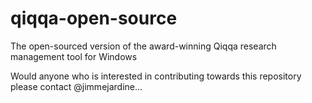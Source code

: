 # qiqqa-open-source
The open-sourced version of the award-winning Qiqqa research management tool for Windows

Would anyone who is interested in contributing towards this repository please contact @jimmejardine...
